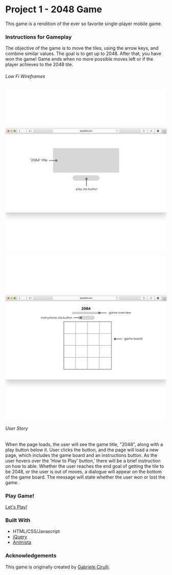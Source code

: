 # Project 1 - 2048 Game


This game is a rendition of the ever so favorite single-player mobile game.


### Instructions for Gameplay


The objective of the game is to move the tiles, using the arrow keys, and combine similar values. The goal is to get up to 2048. After that, you have won the game! Game ends when no more possible moves left or if the player achieves to the 2048 tile.


###### Low Fi Wireframes
![wireframe](images/0001.jpg)

![wireframe2](images/0002.jpg)


###### User Story
When the page loads, the user will see the game title, "2048", along with a play button below it. User clicks the button, and the page will load a new page, which includes the game board and an instructions button. As the user hovers over the 'How to Play' button,' there will be a brief instruction on how to able. Whether the user reaches the end goal of getting the tile to be 2048, or the user is out of moves, a dialogue will appear on the bottom of the game board. The message will state whether the user won or lost the game.


### Play Game!
[Let's Play!](https://skyseulki.github.io/2048/)

### Built With
- HTML/CSS/Javascript
- [jQuery](https://jquery.com/)
- [Animista](http://animista.net/)


### Acknowledgements

This game is originally created by [Gabriele Cirulli](https://play2048.co/).
